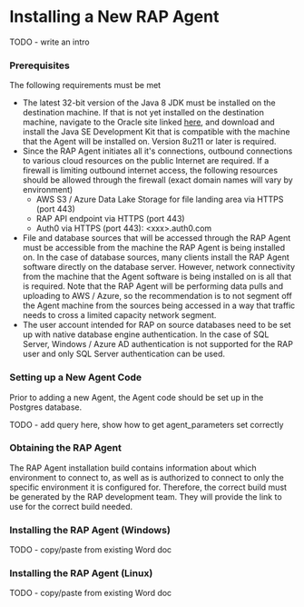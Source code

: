 # Installing a New RAP Agent

TODO - write an intro

### Prerequisites

The following requirements must be met

* The latest 32-bit version of the Java 8 JDK must be installed on the destination machine.  If that is not yet installed on the destination machine, navigate to the Oracle site linked [here](http://www.oracle.com/technetwork/java/javase/downloads/jdk8-downloads-2133151.html), and download and install the Java SE Development Kit that is compatible with the machine that the Agent will be installed on. Version 8u211 or later is required.
* Since the RAP Agent initiates all it's connections, outbound connections to various cloud resources on the public Internet are required.  If a firewall is limiting outbound internet access, the following resources should be allowed through the firewall \(exact domain names will vary by environment\)
  * AWS S3 / Azure Data Lake Storage for file landing area via HTTPS \(port 443\)
  * RAP API endpoint via HTTPS \(port 443\)
  * Auth0 via HTTPS \(port 443\): &lt;xxx&gt;.auth0.com
* File and database sources that will be accessed through the RAP Agent must be accessible from the machine the RAP Agent is being installed on.  In the case of database sources, many clients install the RAP Agent software directly on the database server.  However, network connectivity from the machine that the Agent software is being installed on is all that is required.  Note that the RAP Agent will be performing data pulls and uploading to AWS / Azure, so the recommendation is to not segment off the Agent machine from the sources being accessed in a way that traffic needs to cross a limited capacity network segment.
* The user account intended for RAP on source databases need to be set up with native database engine authentication.  In the case of SQL Server, Windows / Azure AD authentication is not supported for the RAP user and only SQL Server authentication can be used.

### Setting up a New Agent Code

Prior to adding a new Agent, the Agent code should be set up in the Postgres database.

TODO - add query here, show how to get agent\_parameters set correctly

### Obtaining the RAP Agent

The RAP Agent installation build contains information about which environment to connect to, as well as is authorized to connect to only the specific environment it is configured for.  Therefore, the correct build must be generated by the RAP development team.  They will provide the link to use for the correct build needed.

### Installing the RAP Agent \(Windows\)

TODO - copy/paste from existing Word doc

### Installing the RAP Agent \(Linux\)

TODO - copy/paste from existing Word doc


